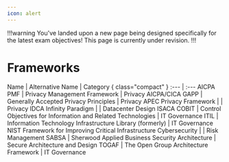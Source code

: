 ```yaml
---
icon: alert
---
```


!!!warning
You've landed upon a new page being designed specifically for the latest exam objectives! This page is currently under revision.
!!!

# Frameworks

Name | Alternative Name | Category { class="compact" }
:--- | :---
AICPA PMF | Privacy Management Framework | Privacy
AICPA/CICA GAPP | Generally Accepted Privacy Principles | Privacy
APEC Privacy Framework | | Privacy
IDCA Infinity Paradigm | | Datacenter Design
ISACA COBIT | Control Objectives for Information and Related Technologies | IT Governance
ITIL | Information Technology Infrastructure Library (formerly) | IT Governance
NIST Framework for Improving Critical Infrastructure Cybersecurity | | Risk Management
SABSA | Sherwood Applied Business Security Architecture | Secure Architecture and Design
TOGAF | The Open Group Architecture Framework | IT Governance